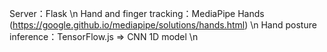 Server：Flask \n
Hand and finger tracking：MediaPipe Hands (https://google.github.io/mediapipe/solutions/hands.html) \n
Hand posture inference：TensorFlow.js => CNN 1D model \n
